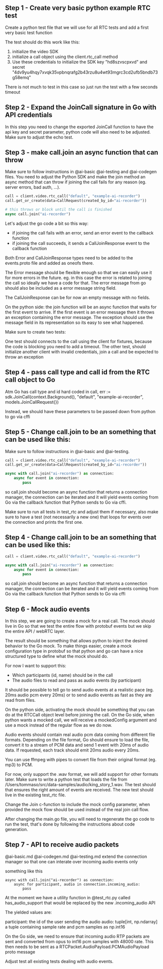 ## Step 1 - Create very basic python example RTC test

Create a python test file that we will use for all RTC tests and add a first very basic test function

The test should do this work like this:

1. initialize the video SDK
2. initialize a call object using the client.rtc_call method
3. Use these credentials to initialize the SDK key "hd8szvscpxvd" and secret "4dv9yu4hqy7xvqk35vpbnqrafg2b43rzu8u4wt93mgrc3cd2ufb5bndb73g58emq"

There is not much to test in this case so just run the test with a few seconds timeout

## Step 2 - Expand the JoinCall signature in Go with API credentials

In this step you need to change the exported JoinCall function to have the api key and secret parameter, python code will also need to be adjusted. Make sure to adjust the echo test.

## Step 3 - make call.join an async function that can throw

Make sure to follow instructions in @ai-basic @ai-testing and @ai-codegen files. You need to adjust the Python SDK and make the join method an async method that can throw if joining the call fails for any reason (eg. server errors, bad auth, ...).

```python
call = client.video.rtc_call("default", "example-ai-recorder")
call.get_or_create(data=CallRequest(created_by_id="ai-recorder"))

# this throws or block until the call is finished
async call.join("ai-recorder")
```

Let's adjust the go code a bit so this way:

- if joining the call fails with an error, send an error event to the callback function
- if joining the call succeeds, it sends a CallJoinResponse event to the callback function

Both Error and CallJoinResponse types need to be added to the events.proto file and added as oneofs there.

The Error message should be flexible enough so that we can easily use it for more errors in the future. eg. in this case the error is related to joining the call so ideally we have a code for that. The error message from go should also be included as a error message string field.

The CallJoinResponse can be for now an empty message with no fields.

On the python side: the join function will be an async function that waits for the first event to arrive. If the first event is an error message then it throws an exception containing the error message. The exception should use the message field in its representation so its easy to see what happened.

Make sure to create two tests:

One test should connects to the call using the client for fixtures, because the code is blocking you need to add a timeout.
The other test, should initialize another client with invalid credentials, join a call and be expected to throw an exception


## Step 4 - pass call type and call id from the RTC call object to Go

Atm Go has call type and id hard coded in call, err := sdk.JoinCall(context.Background(), "default", "example-ai-recorder", models.JoinCallRequest{})

Instead, we should have these parameters to be passed down from python to go via cffi

## Step 5 - Change call.join to be an something that can be used like this:

Make sure to follow instructions in @ai-basic and @ai-testing.

```python
call = client.video.rtc_call("default", "example-ai-recorder")
call.get_or_create(data=CallRequest(created_by_id="ai-recorder"))

async with call.join("ai-recorder") as connection:
    async for event in connection:
        pass
```

so call.join should become an async function that returns a connection manager, the connection can be iterated and it will yield events coming from Go via the callback function that Python sends to Go via cffi.

Make sure to run all tests in test_rtc and adjust them if necessary, also make sure to have a test (not necessarily a new one) that loops for events over the connection and prints the first one.

## Step 4 - Change call.join to be an something that can be used like this:


```python
call = client.video.rtc_call("default", "example-ai-recorder")

async with call.join("ai-recorder") as connection:
    async for event in connection:
        pass
```

so call.join should become an async function that returns a connection manager, the connection can be iterated and it will yield events coming from Go via the callback function that Python sends to Go via cffi

## Step 6 - Mock audio events

In this step, we are going to create a mock for a real call. The mock should live in Go so that we test the entire flow with protobuf events but we skip the entire API / webRTC layer.

The result should be something that allows python to inject the desired behavior to the Go mock. To make things easier, create a mock configuration  type in protobuf so that python and go can have a nice structured type to define what the mock should do.

For now I want to support this:

- Which participants (id, name) should be in the call
- The audio files to read and pass as audio events (by participant)

It should be possible to tell go to send audio events at a realistic pace (eg. 20ms audio pcm every 20ms) or to send audio events as fast as they are read from files.

On the python side, activating the mock should be something that you can do at the RTCCall object level before joining the call.
On the Go side, when python wants a mocked call, we will receive a mockedConfig argument and use a mock instead of the regular flow as we do now.

Audio events should contain real audio pcm data coming from different file formats. Depending on the file format, Go should ensure to load the file, convert it to a stream of PCM data and send 1 event with 20ms of audio data. If requested, each track should emit 20ms audio every 20ms.

You can use ffmpeg with pipes to convert file from their original format (eg. mp3) to PCM.

For now, only support the .wav format, we will add support for other formats later. Make sure to write a python test that loads the file from /Users/tommaso/src/data-samples/audio/king_story_1.wav. The test should that ensures the right amount of events are received. The new test should live in the existing test_rtc file.

Change the Join c-function to include the mock config parameter, when provided the mock flow should be used instead of the real join call flow.

After changing the main.go file, you will need to regenerate the go code to run the test, that's done by following the instructions about code generation.

## Step 7 - API to receive audio packets

@ai-basic.md @ai-codegen.md @ai-testing.md extend the connection manager so that one can interate over incoming audio events only

something like this

```
async with call.join("ai-recorder") as connection:
    async for participant, audio in connection.incoming_audio:
        pass

```

At the moment we have a utility function in @test_rtc.py called has_audio_support that would be replaced by the new .incoming_audio API

The yielded values are:

participant: the id of the user sending the audio
audio: tuple[int, np.ndarray] a tuple containing sample rate and pcm samples as np.int16

On the Go side, we need to ensure that incoming audio RTP packets are sent and converted from opus to int16 pcm samples with 48000 rate. This then needs to be sent as a RTCPacket.AudioPayload.PCMAudioPayload proto message

Adjust test all existing tests dealing with audio events.
